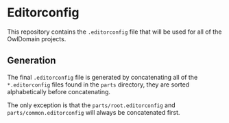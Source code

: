 # Editorconfig

This repository contains the `.editorconfig` file that will be used for all of 
the OwlDomain projects.

## Generation

The final `.editorconfig` file is generated by concatenating all of the `*.editorconfig`
files found in the `parts` directory, they are sorted alphabetically before concatenating.

The only exception is that the `parts/root.editorconfig` and `parts/common.editorconfig` will
always be concatenated first.

